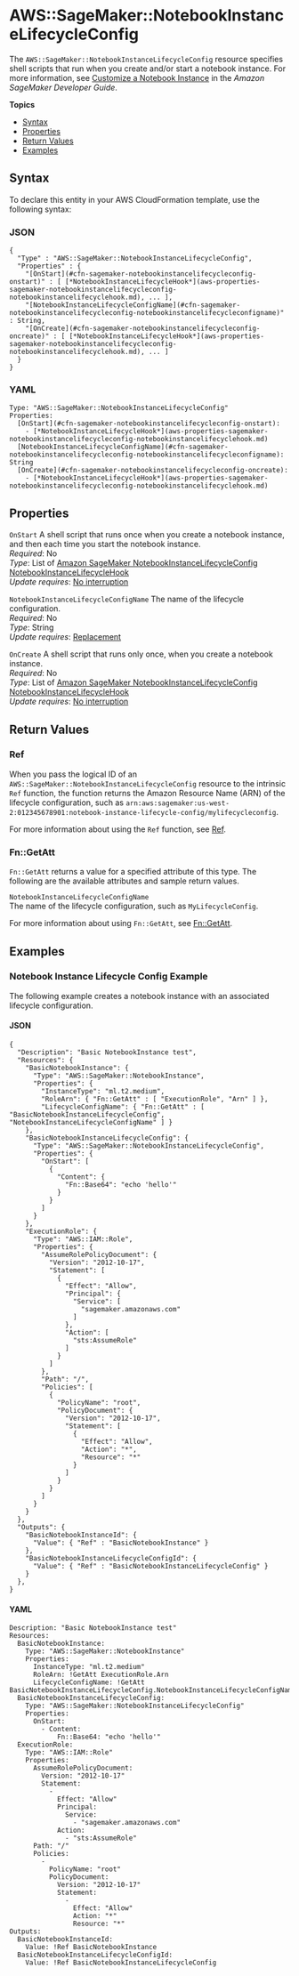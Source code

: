 # AWS::SageMaker::NotebookInstanceLifecycleConfig<a name="aws-resource-sagemaker-notebookinstancelifecycleconfig"></a>

The `AWS::SageMaker::NotebookInstanceLifecycleConfig` resource specifies shell scripts that run when you create and/or start a notebook instance\. For more information, see [Customize a Notebook Instance](http://docs.aws.amazon.com/sagemaker/latest/dg/notebook-lifecycle-config.html) in the *Amazon SageMaker Developer Guide*\. 

**Topics**
+ [Syntax](#aws-resource-sagemaker-notebookinstancelifecycleconfig-syntax)
+ [Properties](#aws-resource-sagemaker-notebookinstancelifecycleconfig-properties)
+ [Return Values](#aws-resource-sagemaker-notebookinstancelifecycleconfig-returnvalues)
+ [Examples](#aws-resource-sagemaker-notebookinstancelifecycleconfig-examples)

## Syntax<a name="aws-resource-sagemaker-notebookinstancelifecycleconfig-syntax"></a>

To declare this entity in your AWS CloudFormation template, use the following syntax:

### JSON<a name="aws-resource-sagemaker-notebookinstancelifecycleconfig-syntax.json"></a>

```
{
  "Type" : "AWS::SageMaker::NotebookInstanceLifecycleConfig",
  "Properties" : {
    "[OnStart](#cfn-sagemaker-notebookinstancelifecycleconfig-onstart)" : [ [*NotebookInstanceLifecycleHook*](aws-properties-sagemaker-notebookinstancelifecycleconfig-notebookinstancelifecyclehook.md), ... ],
    "[NotebookInstanceLifecycleConfigName](#cfn-sagemaker-notebookinstancelifecycleconfig-notebookinstancelifecycleconfigname)" : String,
    "[OnCreate](#cfn-sagemaker-notebookinstancelifecycleconfig-oncreate)" : [ [*NotebookInstanceLifecycleHook*](aws-properties-sagemaker-notebookinstancelifecycleconfig-notebookinstancelifecyclehook.md), ... ]
  }
}
```

### YAML<a name="aws-resource-sagemaker-notebookinstancelifecycleconfig-syntax.yaml"></a>

```
Type: "AWS::SageMaker::NotebookInstanceLifecycleConfig"
Properties:
  [OnStart](#cfn-sagemaker-notebookinstancelifecycleconfig-onstart): 
    - [*NotebookInstanceLifecycleHook*](aws-properties-sagemaker-notebookinstancelifecycleconfig-notebookinstancelifecyclehook.md)  
  [NotebookInstanceLifecycleConfigName](#cfn-sagemaker-notebookinstancelifecycleconfig-notebookinstancelifecycleconfigname): String
  [OnCreate](#cfn-sagemaker-notebookinstancelifecycleconfig-oncreate): 
    - [*NotebookInstanceLifecycleHook*](aws-properties-sagemaker-notebookinstancelifecycleconfig-notebookinstancelifecyclehook.md)
```

## Properties<a name="aws-resource-sagemaker-notebookinstancelifecycleconfig-properties"></a>

`OnStart`  <a name="cfn-sagemaker-notebookinstancelifecycleconfig-onstart"></a>
A shell script that runs once when you create a notebook instance, and then each time you start the notebook instance\.  
 *Required*: No  
 *Type*: List of [Amazon SageMaker NotebookInstanceLifecycleConfig NotebookInstanceLifecycleHook](aws-properties-sagemaker-notebookinstancelifecycleconfig-notebookinstancelifecyclehook.md)  
 *Update requires*: [No interruption](using-cfn-updating-stacks-update-behaviors.md#update-no-interrupt) 

`NotebookInstanceLifecycleConfigName`  <a name="cfn-sagemaker-notebookinstancelifecycleconfig-notebookinstancelifecycleconfigname"></a>
The name of the lifecycle configuration\.  
 *Required*: No  
 *Type*: String  
 *Update requires*: [Replacement](using-cfn-updating-stacks-update-behaviors.md#update-replacement) 

`OnCreate`  <a name="cfn-sagemaker-notebookinstancelifecycleconfig-oncreate"></a>
A shell script that runs only once, when you create a notebook instance\.  
 *Required*: No  
 *Type*: List of [Amazon SageMaker NotebookInstanceLifecycleConfig NotebookInstanceLifecycleHook](aws-properties-sagemaker-notebookinstancelifecycleconfig-notebookinstancelifecyclehook.md)  
 *Update requires*: [No interruption](using-cfn-updating-stacks-update-behaviors.md#update-no-interrupt) 

## Return Values<a name="aws-resource-sagemaker-notebookinstancelifecycleconfig-returnvalues"></a>

### Ref<a name="aws-resource-sagemaker-notebookinstancelifecycleconfig-ref"></a>

When you pass the logical ID of an `AWS::SageMaker::NotebookInstanceLifecycleConfig` resource to the intrinsic `Ref` function, the function returns the Amazon Resource Name \(ARN\) of the lifecycle configuration, such as `arn:aws:sagemaker:us-west-2:012345678901:notebook-instance-lifecycle-config/mylifecycleconfig`\. 

For more information about using the `Ref` function, see [Ref](intrinsic-function-reference-ref.md)\. 

### Fn::GetAtt<a name="aws-resource-sagemaker-notebookinstancelifecycleconfig-getatt"></a>

 `Fn::GetAtt` returns a value for a specified attribute of this type\. The following are the available attributes and sample return values\. 

`NotebookInstanceLifecycleConfigName`  
The name of the lifecycle configuration, such as `MyLifecycleConfig`\. 

For more information about using `Fn::GetAtt`, see [Fn::GetAtt](intrinsic-function-reference-getatt.md)\. 

## Examples<a name="aws-resource-sagemaker-notebookinstancelifecycleconfig-examples"></a>

### Notebook Instance Lifecycle Config Example<a name="aws-resource-sagemaker-notebookinstancelifecycleconfig-example1"></a>

The following example creates a notebook instance with an associated lifecycle configuration\.

#### JSON<a name="aws-resource-sagemaker-notebookinstancelifecycleconfig-example1.json"></a>

```
{
  "Description": "Basic NotebookInstance test",
  "Resources": {
    "BasicNotebookInstance": {
      "Type": "AWS::SageMaker::NotebookInstance",
      "Properties": {
        "InstanceType": "ml.t2.medium",
        "RoleArn": { "Fn::GetAtt" : [ "ExecutionRole", "Arn" ] },
        "LifecycleConfigName": { "Fn::GetAtt" : [ "BasicNotebookInstanceLifecycleConfig", "NotebookInstanceLifecycleConfigName" ] }
    },
    "BasicNotebookInstanceLifecycleConfig": {
      "Type": "AWS::SageMaker::NotebookInstanceLifecycleConfig",
      "Properties": {
        "OnStart": [
          {
            "Content": {
              "Fn::Base64": "echo 'hello'"
            }
          }
        ]
      }
    },
    "ExecutionRole": {
      "Type": "AWS::IAM::Role",
      "Properties": {
        "AssumeRolePolicyDocument": {
          "Version": "2012-10-17",
          "Statement": [
            {
              "Effect": "Allow",
              "Principal": {
                "Service": [
                  "sagemaker.amazonaws.com"
                ]
              },
              "Action": [
                "sts:AssumeRole"
              ]
            }
          ]
        },
        "Path": "/",
        "Policies": [
          {
            "PolicyName": "root",
            "PolicyDocument": {
              "Version": "2012-10-17",
              "Statement": [
                {
                  "Effect": "Allow",
                  "Action": "*",
                  "Resource": "*"
                }
              ]
            }
          }
        ]
      }
    }
  },
  "Outputs": {
    "BasicNotebookInstanceId": {
      "Value": { "Ref" : "BasicNotebookInstance" }
    },
    "BasicNotebookInstanceLifecycleConfigId": {
      "Value": { "Ref" : "BasicNotebookInstanceLifecycleConfig" }
    }
  },
}
```

#### YAML<a name="aws-resource-sagemaker-notebookinstancelifecycleconfig-example1.yaml"></a>

```
Description: "Basic NotebookInstance test"
Resources:
  BasicNotebookInstance:
    Type: "AWS::SageMaker::NotebookInstance"
    Properties:
      InstanceType: "ml.t2.medium"
      RoleArn: !GetAtt ExecutionRole.Arn
      LifecycleConfigName: !GetAtt BasicNotebookInstanceLifecycleConfig.NotebookInstanceLifecycleConfigName
  BasicNotebookInstanceLifecycleConfig:
    Type: "AWS::SageMaker::NotebookInstanceLifecycleConfig"
    Properties:
      OnStart:
        - Content:
            Fn::Base64: "echo 'hello'"
  ExecutionRole: 
    Type: "AWS::IAM::Role"
    Properties: 
      AssumeRolePolicyDocument: 
        Version: "2012-10-17"
        Statement: 
          - 
            Effect: "Allow"
            Principal: 
              Service: 
                - "sagemaker.amazonaws.com"
            Action: 
              - "sts:AssumeRole"
      Path: "/"
      Policies: 
        - 
          PolicyName: "root"
          PolicyDocument: 
            Version: "2012-10-17"
            Statement: 
              - 
                Effect: "Allow"
                Action: "*"
                Resource: "*"
Outputs:
  BasicNotebookInstanceId:
    Value: !Ref BasicNotebookInstance
  BasicNotebookInstanceLifecycleConfigId:
    Value: !Ref BasicNotebookInstanceLifecycleConfig
```